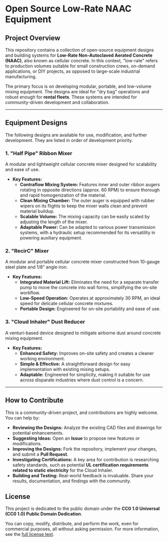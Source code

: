 # Open Source Low-Rate NAAC Equipment

## Project Overview

This repository contains a collection of open-source equipment designs and building systems for **Low-Rate Non-Autoclaved Aerated Concrete (NAAC)**, also known as cellular concrete. In this context, "low-rate" refers to production volumes suitable for small construction crews, on-demand applications, or DIY projects, as opposed to large-scale industrial manufacturing.

The primary focus is on developing modular, portable, and low-volume mixing equipment. The designs are ideal for "dry bag" operations and robust enough for **rental fleets**. These systems are intended for community-driven development and collaboration.

---

## Equipment Designs

The following designs are available for use, modification, and further development. They are listed in order of development priority.

### 1. "Half Pipe" Ribbon Mixer

A modular and lightweight cellular concrete mixer designed for scalability and ease of use.

* **Key Features:**
    * **Contraflow Mixing System:** Features inner and outer ribbon augers rotating in opposite directions (approx. 60 RPM) to ensure thorough and rapid homogenization of the material.
    * **Clean Mixing Chamber:** The outer auger is equipped with rubber wipers on its flights to keep the mixer walls clean and prevent material buildup.
    * **Scalable Volume:** The mixing capacity can be easily scaled by adjusting the length of the mixer.
    * **Adaptable Power:** Can be adapted to various power transmission systems, with a hydraulic setup recommended for its versatility in powering auxiliary equipment.

### 2. "RecirC" Mixer

A modular and portable cellular concrete mixer constructed from 10-gauge steel plate and 1/8" angle iron.

* **Key Features:**
    * **Integrated Material Lift:** Eliminates the need for a separate transfer pump to move the concrete into wall forms, simplifying the on-site workflow.
    * **Low-Speed Operation:** Operates at approximately 30 RPM, an ideal speed for delicate cellular concrete mixtures.
    * **Portable Design:** Engineered for on-site portability and ease of use.

### 3. "Cloud Inhaler" Dust Reducer

A venturi-based device designed to mitigate airborne dust around concrete mixing equipment.

* **Key Features:**
    * **Enhanced Safety:** Improves on-site safety and creates a cleaner working environment.
    * **Simple & Effective:** A straightforward design for easy implementation with existing mixing setups.
    * **Adaptable:** Engineered for simplicity, making it suitable for use across disparate industries where dust control is a concern.

---

## How to Contribute

This is a community-driven project, and contributions are highly welcome. You can help by:

* **Reviewing the Designs:** Analyze the existing CAD files and drawings for potential enhancements.
* **Suggesting Ideas:** Open an **Issue** to propose new features or modifications.
* **Improving the Designs:** Fork the repository, implement your changes, and submit a **Pull Request**.
* **Investigating Certifications:** A key area for contribution is researching safety standards, such as potential **UL certification requirements related to static electricity** for the Cloud Inhaler.
* **Building and Testing:** Real-world feedback is invaluable. Share your results, documentation, and findings with the community.

## License

This project is dedicated to the public domain under the **CC0 1.0 Universal (CC0 1.0) Public Domain Dedication**.

You can copy, modify, distribute, and perform the work, even for commercial purposes, all without asking permission. For more information, see the [full license text](https://creativecommons.org/publicdomain/zero/1.0/).

